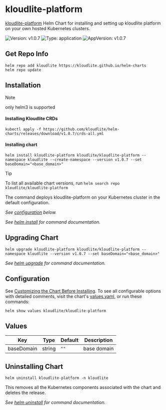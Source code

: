# kloudlite-platform

[kloudlite-platform](https://github.com/kloudlite.io/helm-charts/charts/kloudlite-platform) Helm Chart for installing and setting up kloudlite platform on your own hosted Kubernetes clusters.

![Version: v1.0.7](https://img.shields.io/badge/Version-v1.0.7-informational?style=flat-square) ![Type: application](https://img.shields.io/badge/Type-application-informational?style=flat-square) ![AppVersion: v1.0.7](https://img.shields.io/badge/AppVersion-v1.0.7-informational?style=flat-square)

## Get Repo Info

```console
helm repo add kloudlite https://kloudlite.github.io/helm-charts
helm repo update
```

## Installation

> [!NOTE]
> only helm3 is supported

#### Installing Kloudlite CRDs
```console
kubectl apply -f https://github.com/kloudlite/helm-charts/releases/download/v1.0.7/crds-all.yml
```

#### Installing chart
```console
helm install kloudlite-platform kloudlite/kloudlite-platform --namespace kloudlite --create-namespace --version v1.0.7 --set baseDomain="<base_domain>"
```

> [!TIP]
> To list all available chart versions, run `helm search repo kloudlite/kloudlite-platform`

The command deploys kloudlite-platform on your Kubernetes cluster in the default configuration.

_See [configuration](#configuration) below._

_See [helm install](https://helm.sh/docs/helm/helm_install/) for command documentation._

## Upgrading Chart

```console
helm upgrade kloudlite-platform kloudlite/kloudlite-platform --namespace kloudlite --version v1.0.7 --set baseDomain="<base_domain>"
```

_See [helm upgrade](https://helm.sh/docs/helm/helm_upgrade/) for command documentation._

## Configuration

See [Customizing the Chart Before Installing](https://helm.sh/docs/intro/using_helm/#customizing-the-chart-before-installing). To see all configurable options with detailed comments, visit the chart's [values.yaml](./values.yaml), or run these commands:

```console
helm show values kloudlite/kloudlite-platform
```

## Values

| Key | Type | Default | Description |
|-----|------|---------|-------------|
| baseDomain | string | `""` | base domain |

## Uninstalling Chart

```console
helm uninstall kloudlite-platform -n kloudlite
```

This removes all the Kubernetes components associated with the chart and deletes the release.

_See [helm uninstall](https://helm.sh/docs/helm/helm_uninstall/) for command documentation._


